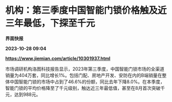 # 机构：第三季度中国智能门锁价格触及近三年最低，下探至千元
**界面快报**

**2023-10-28 09:04**

**https://www.jiemian.com/article/10301937.html**

市场调研机构洛图科技报告显示，2023年第三季度，中国智能门锁市场的全渠道销量为404万套，同比增长1%。包括门配、房地产开发、安防在内的B端销量在整体中国智能门锁的市场中占到了46.6%的份额，同比去年下降8.0%。在本季度，智能门锁的平均价格降至了千元级别，触达近三年最低值，甚至在8月首次突破千元，达到988元。
